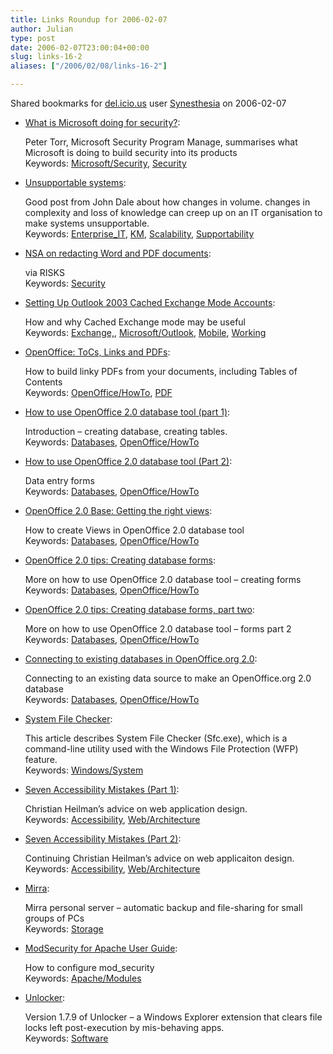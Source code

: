 ```yaml
---
title: Links Roundup for 2006-02-07
author: Julian
type: post
date: 2006-02-07T23:00:04+00:00
slug: links-16-2 
aliases: ["/2006/02/08/links-16-2"]

---
```

Shared bookmarks for [del.icio.us][1] user  [Synesthesia][2] on 2006-02-07

  * [What is Microsoft doing for security?][3]:
  
    Peter Torr, Microsoft Security Program Manage, summarises what Microsoft is doing to build security into its products   
    Keywords: [Microsoft/Security][4], [Security][5]
  * [Unsupportable systems][6]:
  
    Good post from John Dale about how changes in volume. changes in complexity and loss of knowledge can creep up on an IT organisation to make systems unsupportable.   
    Keywords: [Enterprise_IT][7], [KM][8], [Scalability][9], [Supportability][10]
  * [NSA on redacting Word and PDF documents][11]:
  
    via RISKS   
    Keywords: [Security][5]
  * [Setting Up Outlook 2003 Cached Exchange Mode Accounts][12]:
  
    How and why Cached Exchange mode may be useful   
    Keywords: [Exchange,][13], [Microsoft/Outlook][14], [Mobile][15], [Working][16]
  * [OpenOffice: ToCs, Links and PDFs][17]:
  
    How to build linky PDFs from your documents, including Tables of Contents   
    Keywords: [OpenOffice/HowTo][18], [PDF][19]
  * [How to use OpenOffice 2.0 database tool (part 1)][20]:
  
    Introduction &#8211; creating database, creating tables.   
    Keywords: [Databases][21], [OpenOffice/HowTo][18]
  * [How to use OpenOffice 2.0 database tool (Part 2)][22]:
  
    Data entry forms   
    Keywords: [Databases][21], [OpenOffice/HowTo][18]
  * [OpenOffice 2.0 Base: Getting the right views][23]:
  
    How to create Views in OpenOffice 2.0 database tool   
    Keywords: [Databases][21], [OpenOffice/HowTo][18]
  * [OpenOffice 2.0 tips: Creating database forms][24]:
  
    More on how to use OpenOffice 2.0 database tool &#8211; creating forms   
    Keywords: [Databases][21], [OpenOffice/HowTo][18]
  * [OpenOffice 2.0 tips: Creating database forms, part two][25]:
  
    More on how to use OpenOffice 2.0 database tool &#8211; forms part 2   
    Keywords: [Databases][21], [OpenOffice/HowTo][18]

<!--more-->

  * [Connecting to existing databases in OpenOffice.org 2.0][26]:
  
    Connecting to an existing data source to make an OpenOffice.org 2.0 database   
    Keywords: [Databases][21], [OpenOffice/HowTo][18]
  * [System File Checker][27]:
  
    This article describes System File Checker (Sfc.exe), which is a command-line utility used with the Windows File Protection (WFP) feature.   
    Keywords: [Windows/System][28]
  * [Seven Accessibility Mistakes (Part 1)][29]:
  
    Christian Heilman&#8217;s advice on web application design.   
    Keywords: [Accessibility][30], [Web/Architecture][31]
  * [Seven Accessibility Mistakes (Part 2)][32]:
  
    Continuing Christian Heilman&#8217;s advice on web applicaiton design.   
    Keywords: [Accessibility][30], [Web/Architecture][31]
  * [Mirra][33]:
  
    Mirra personal server &#8211; automatic backup and file-sharing for small groups of PCs   
    Keywords: [Storage][34]
  * [ModSecurity for Apache User Guide][35]:
  
    How to configure mod_security   
    Keywords: [Apache/Modules][36]
  * [Unlocker][37]:
  
    Version 1.7.9 of Unlocker &#8211; a Windows Explorer extension that clears file locks left post-execution by mis-behaving apps.   
    Keywords: [Software][38]

 [1]: https://del.icio.us/
 [2]: https://del.icio.us/synesthesia
 [3]: https://blogs.msdn.com/ptorr/archive/2005/08/16/452453.aspx "https://blogs.msdn.com/ptorr/archive/2005/08/16/452453.aspx"
 [4]: https://del.icio.us/synesthesia/Microsoft/Security
 [5]: https://del.icio.us/synesthesia/Security
 [6]: https://blogs.warwick.ac.uk/johndale/entry/unsupportable_systems/ "https://blogs.warwick.ac.uk/johndale/entry/unsupportable_systems/"
 [7]: https://del.icio.us/synesthesia/Enterprise_IT
 [8]: https://del.icio.us/synesthesia/KM
 [9]: https://del.icio.us/synesthesia/Scalability
 [10]: https://del.icio.us/synesthesia/Supportability
 [11]: https://catless.ncl.ac.uk/Risks/24.15.html#subj2 "https://catless.ncl.ac.uk/Risks/24.15.html#subj2"
 [12]: https://office.microsoft.com/en-us/assistance/HA011402591033.aspx "https://office.microsoft.com/en-us/assistance/HA011402591033.aspx"
 [13]: https://del.icio.us/synesthesia/Exchange,
 [14]: https://del.icio.us/synesthesia/Microsoft/Outlook
 [15]: https://del.icio.us/synesthesia/Mobile
 [16]: https://del.icio.us/synesthesia/Working
 [17]: https://openoffice.blogs.com/openoffice/2006/01/think_pdf_openo.html "https://openoffice.blogs.com/openoffice/2006/01/think_pdf_openo.html"
 [18]: https://del.icio.us/synesthesia/OpenOffice/HowTo
 [19]: https://del.icio.us/synesthesia/PDF
 [20]: https://searchopensource.techtarget.com/tip/1,289483,sid39_gci1148271,00.html "https://searchopensource.techtarget.com/tip/1,289483,sid39_gci1148271,00.html"
 [21]: https://del.icio.us/synesthesia/Databases
 [22]: https://searchopensource.techtarget.com/tip/1,289483,sid39_gci1148277,00.html "https://searchopensource.techtarget.com/tip/1,289483,sid39_gci1148277,00.html"
 [23]: https://searchopensource.techtarget.com/tip/1,289483,sid39_gci1149900,00.html "https://searchopensource.techtarget.com/tip/1,289483,sid39_gci1149900,00.html"
 [24]: https://searchopensource.techtarget.com/tip/1,289483,sid39_gci1151013,00.html "https://searchopensource.techtarget.com/tip/1,289483,sid39_gci1151013,00.html"
 [25]: https://searchopensource.techtarget.com/tip/1,289483,sid39_gci1151015,00.html "https://searchopensource.techtarget.com/tip/1,289483,sid39_gci1151015,00.html"
 [26]: https://searchopensource.techtarget.com/tip/1,289483,sid39_gci1162261,00.html "https://searchopensource.techtarget.com/tip/1,289483,sid39_gci1162261,00.html"
 [27]: https://support.microsoft.com/kb/310747/en-us "https://support.microsoft.com/kb/310747/en-us"
 [28]: https://del.icio.us/synesthesia/Windows/System
 [29]: https://www.digital-web.com/articles/seven_accessibility_mistakes_part_1/ "https://www.digital-web.com/articles/seven_accessibility_mistakes_part_1/"
 [30]: https://del.icio.us/synesthesia/Accessibility
 [31]: https://del.icio.us/synesthesia/Web/Architecture
 [32]: https://www.digital-web.com/articles/seven_accessibility_mistakes_part_2/ "https://www.digital-web.com/articles/seven_accessibility_mistakes_part_2/"
 [33]: https://www.mirra.com/product/ "https://www.mirra.com/product/"
 [34]: https://del.icio.us/synesthesia/Storage
 [35]: https://www.modsecurity.org/documentation/modsecurity-apache-manual-1.9.2.html "https://www.modsecurity.org/documentation/modsecurity-apache-manual-1.9.2.html"
 [36]: https://del.icio.us/synesthesia/Apache/Modules
 [37]: https://www.neowin.net/index.php?act=view&id=32242 "https://www.neowin.net/index.php?act=view&id=32242"
 [38]: https://del.icio.us/synesthesia/Software